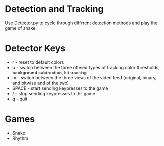 # Detection and Tracking

Use Detector.py to cycle through different detection methods and play the game of snake.

# Detector Keys
- r - reset to default colors
- b - switch between the three offered types of tracking color thresholds, background subtraction, klt tracking
- m - switch between the three views of the video feed (original, binary, and bitwise and of the two)
- SPACE - start sending keypresses to the game
- / - stop sending keypresses to the game
- q - quit

# Games 
- Snake
- Rhythm